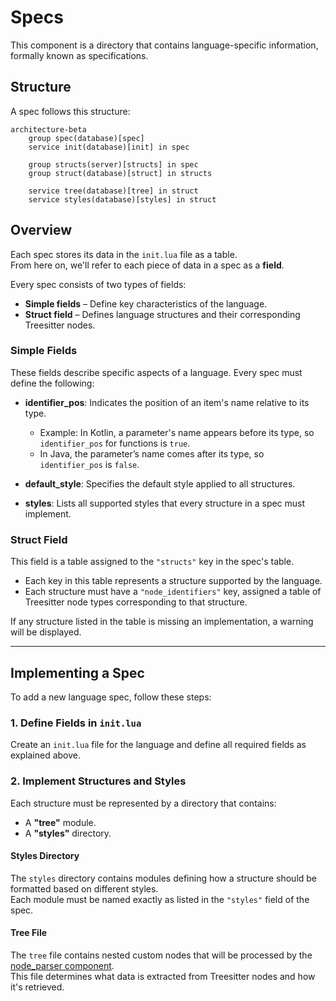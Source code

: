 # Specs

This component is a directory that contains language-specific information,
formally known as specifications.

## Structure

A spec follows this structure:

```mermaid
architecture-beta
    group spec(database)[spec]
    service init(database)[init] in spec
    
    group structs(server)[structs] in spec
    group struct(database)[struct] in structs

    service tree(database)[tree] in struct
    service styles(database)[styles] in struct
```

## Overview

Each spec stores its data in the `init.lua` file as a table.  
From here on, we'll refer to each piece of data in a spec as a **field**.

Every spec consists of two types of fields:  

- **Simple fields** – Define key characteristics of the language.  
- **Struct field** – Defines language structures and their corresponding
    Treesitter nodes.

### Simple Fields

These fields describe specific aspects of a language. Every spec must define
the following:

- **identifier_pos**: Indicates the position of an item's name relative to
its type.  
  - Example: In Kotlin, a parameter's name appears before its type,
  so `identifier_pos` for functions is `true`.  
  - In Java, the parameter’s name comes after its type, so `identifier_pos`
  is `false`.  

- **default_style**: Specifies the default style applied to all structures.

- **styles**: Lists all supported styles that every structure in a spec must
implement.

### Struct Field

This field is a table assigned to the `"structs"` key in the spec's table.  

- Each key in this table represents a structure supported by the language.  
- Each structure must have a `"node_identifiers"` key, assigned a table of
Treesitter node types corresponding to that structure.  

If any structure listed in the table is missing an implementation, a warning
will be displayed.

---

## Implementing a Spec

To add a new language spec, follow these steps:

### 1. Define Fields in `init.lua`

Create an `init.lua` file for the language and define all required fields
as explained above.

### 2. Implement Structures and Styles

Each structure must be represented by a directory that contains:

- A **"tree"** module.
- A **"styles"** directory.

#### Styles Directory

The `styles` directory contains modules defining how a structure should be
formatted based on different styles.  
Each module must be named exactly as listed in the `"styles"` field of the spec.

#### Tree File

The `tree` file contains nested custom nodes that will be processed by the
[node_parser component](./../node_parser/README).  
This file determines what data is extracted from Treesitter nodes and how it's retrieved.
